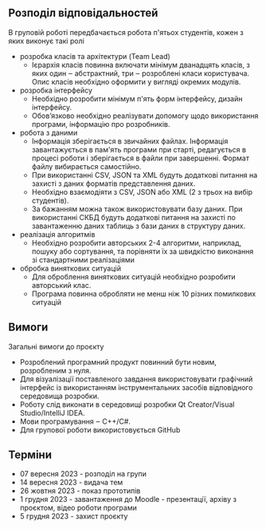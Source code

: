 ## Розподіл відповідальностей

В груповій роботі передбачається робота п'ятьох студентів, кожен з яких виконує такі ролі

- розробка класів та архітектури (Team Lead)
  - Ієрархія класів повинна включати мінімум дванадцять класів, з яких один ‒ абстрактний, три ‒ розроблені класи користувача. Опис класів необхідно оформити у вигляді окремих модулів.
- розробка інтерфейсу
  - Необхідно розробити мінімум п'ять форм інтерфейсу, дизайн інтерфейсу.
  - Обов’язково необхідно реалізувати допомогу щодо використання програми, інформацію про розробників.
- робота з даними
  - Інформація зберігається в звичайних файлах. Інформація завантажується в пам'ять програми при старті, редагується в процесі роботи і зберігається в файли при завершенні. Формат файлу вибирається самостійно.
  - При використанні CSV, JSON та XML будуть додаткові питання на захисті з даних форматів представлення даних.
  - Необхідно взаємодіяти з CSV, JSON або XML (2 з трьох на вибір студентів).
  - За бажанням можна також використовувати базу даних. При використанні СКБД будуть додаткові питання на захисті по завантаженню даних таблиць з бази даних в структуру даних.
- реалізація алгоритмів
  - Необхідно розробити авторських 2-4 алгоритми, наприклад, пошуку або сортування, та порівняти їх за швидкістю виконання зі стандартними реалізаціями
- обробка виняткових ситуацій
  - Для оброблення виняткових ситуацій необхідно розробити авторський клас.
  - Програма повинна обробляти не менш ніж 10 різних помилкових ситуацій

## Вимоги

Загальні вимоги до проєкту

- Розроблений програмний продукт повинний бути новим, розробленим з нуля.
- Для візуалізації поставленого завдання використовувати графічний інтерфейс із використанням інструментальних засобів відповідного середовища розробки.
- Роботу слід виконати в середовищі розробки Qt Creator/Visual Studio/IntelliJ IDEA.
- Мови програмування ‒ C++/C#.
- Для групової роботи використовується GitHub

## Терміни

- 07 вересня 2023 - розподіл на групи
- 14 вересня 2023 - видача тем
- 26 жовтня 2023 - показ прототипів
- 1 грудня 2023 - завантаження до Moodle - презентації, архіву з проєктом, відео роботи програми
- 5 грудня 2023 - захист проєкту
